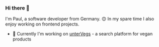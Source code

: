 ### Hi there 👋
I'm Paul, a software developer from Germany. 😊
In my spare time I also enjoy working on frontend projects.
- 🔭 Currently I'm working on [unterVegs](https://www.untervegs.com) - a search platform for vegan products


<!--
**paul-schreiber/paul-schreiber** is a ✨ _special_ ✨ repository because its `README.md` (this file) appears on your GitHub profile.

Here are some ideas to get you started:

- 🔭 I’m currently working on ...
- 🌱 I’m currently learning ...
- 👯 I’m looking to collaborate on ...
- 🤔 I’m looking for help with ...
- 💬 Ask me about ...
- 📫 How to reach me: ...
- 😄 Pronouns: ...
- ⚡ Fun fact: ...
- 💻 Technologies I love to work with: Vue, React, Nuxt, SCSS, Typescript
-->
